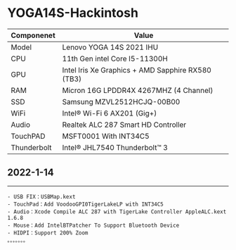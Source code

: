 # YOGA14S-Hackintosh

| Componenet             | Value                                                        |
| ---------------------- | ------------------------------------------------------------ |
| Model                  | Lenovo YOGA 14S 2021 IHU                                     |
| CPU                    | 11th Gen intel Core I5-11300H                                |
| GPU                    | Intel Iris Xe Graphics + AMD Sapphire RX580 (TB3)             |
| RAM                    | Micron 16G LPDDR4X 4267MHZ    (4 Channel)                    |
| SSD                    | Samsung MZVL2512HCJQ-00B00                                   |
| WiFi                   | Intel® Wi-Fi 6 AX201 (Gig+)                                  |
| Audio                  | Realtek ALC 287 Smart HD Controller                          |
| TouchPAD               | MSFT0001 With INT34C5                                        |
| Thunderbolt            | Intel® JHL7540 Thunderbolt™ 3                                |




## 2022-1-14

---
    - USB FIX：USBMap.kext
    - TouchPad：Add VoodooGPI0TigerLakeLP with INT34C5
    - Audio：Xcode Compile ALC 287 with TigerLake Controller AppleALC.kext 1.6.8
    - Mouse：Add IntelBTPatcher To Support Bluetooth Device
    - HIDPI：Support 200% Zoom
    。。。。。。。

